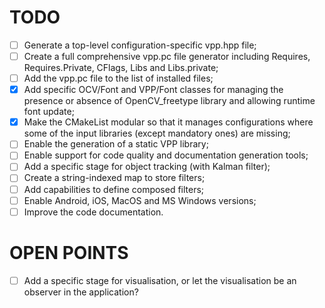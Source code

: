 # TODO

- [ ] Generate a top-level configuration-specific vpp.hpp file;
- [ ] Create a full comprehensive vpp.pc file generator including Requires,
  Requires.Private, CFlags, Libs and Libs.private;
- [ ] Add the vpp.pc file to the list of installed files;
- [X] Add specific OCV/Font and VPP/Font classes for managing the
  presence or absence of OpenCV\_freetype library and allowing
  runtime font update;
- [X] Make the CMakeList modular so that it manages configurations
  where some of the input libraries (except mandatory ones) are
  missing;
- [ ] Enable the generation of a static VPP library;
- [ ] Enable support for code quality and documentation generation
  tools;
- [ ] Add a specific stage for object tracking (with Kalman filter);
- [ ] Create a string-indexed map to store filters;
- [ ] Add capabilities to define composed filters;
- [ ] Enable Android, iOS, MacOS and MS Windows versions;
- [ ] Improve the code documentation.

# OPEN POINTS

- [ ] Add a specific stage for visualisation, or let the visualisation
  be an observer in the application?
